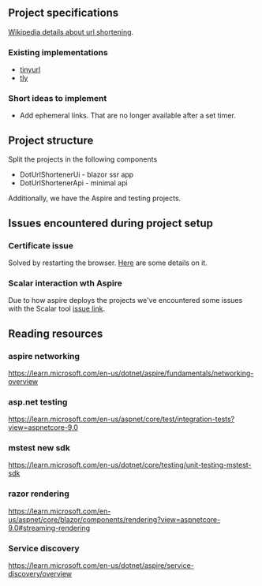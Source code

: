 ## Project specifications
[Wikipedia details about url shortening](https://en.wikipedia.org/wiki/URL_shortening).

### Existing implementations
- [tinyurl](https://tinyurl.com)
- [tly](https://t.ly/register?via=shorturl)

### Short ideas to implement
- Add ephemeral links. That are no longer available after a set timer.

## Project structure

Split the projects in the following components
- DotUrlShortenerUi - blazor ssr app
- DotUrlShortenerApi - minimal api

Additionally, we have the Aspire and testing projects.

## Issues encountered during project setup

### Certificate issue
Solved by restarting the browser. [Here](https://learn.microsoft.com/en-us/dotnet/aspire/troubleshooting/untrusted-localhost-certificate) are some details on it.

### Scalar interaction wth Aspire
Due to how aspire deploys the projects we've encountered some issues with the Scalar tool [issue link](https://github.com/dotnet/aspnetcore/issues/573320).

## Reading resources

### aspire networking
https://learn.microsoft.com/en-us/dotnet/aspire/fundamentals/networking-overview

### asp.net testing
https://learn.microsoft.com/en-us/aspnet/core/test/integration-tests?view=aspnetcore-9.0

### mstest new sdk
https://learn.microsoft.com/en-us/dotnet/core/testing/unit-testing-mstest-sdk

### razor rendering
https://learn.microsoft.com/en-us/aspnet/core/blazor/components/rendering?view=aspnetcore-9.0#streaming-rendering

### Service discovery
https://learn.microsoft.com/en-us/dotnet/aspire/service-discovery/overview
